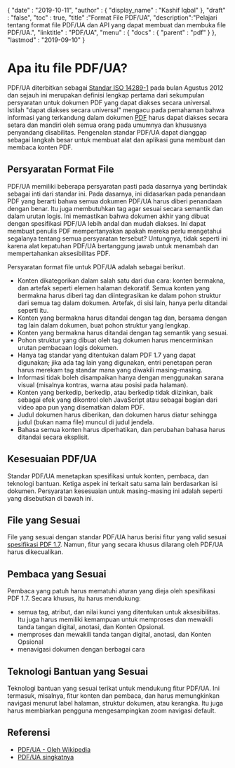 {
  "date" : "2019-10-11",
  "author" : {
    "display_name" : "Kashif Iqbal"
},
  "draft" : "false",
  "toc" : true,
  "title" :"Format File PDF/UA",
  "description":"Pelajari tentang format file PDF/UA dan API yang dapat membuat dan membuka file PDF/UA.",
  "linktitle" : "PDF/UA",
  "menu" : {
    "docs" : {
      "parent" : "pdf"
}
},
  "lastmod" : "2019-09-10"
}

# Apa itu file PDF/UA? #

PDF/UA diterbitkan sebagai [Standar ISO 14289-1](https://en.wikipedia.org/wiki/ISO_14289) pada bulan Agustus 2012 dan sejauh ini merupakan definisi lengkap pertama dari sekumpulan persyaratan untuk dokumen PDF yang dapat diakses secara universal. Istilah "dapat diakses secara universal" mengacu pada pemahaman bahwa informasi yang terkandung dalam dokumen [PDF](/id/pdf/) harus dapat diakses secara setara dan mandiri oleh semua orang pada umumnya dan khususnya penyandang disabilitas. Pengenalan standar PDF/UA dapat dianggap sebagai langkah besar untuk membuat alat dan aplikasi guna membuat dan membaca konten PDF.

## Persyaratan Format File ##

PDF/UA memiliki beberapa persyaratan pasti pada dasarnya yang bertindak sebagai inti dari standar ini. Pada dasarnya, ini didasarkan pada penandaan PDF yang berarti bahwa semua dokumen PDF/UA harus diberi penandaan dengan benar. Itu juga membutuhkan tag agar sesuai secara semantik dan dalam urutan logis. Ini memastikan bahwa dokumen akhir yang dibuat dengan spesifikasi PDF/UA lebih andal dan mudah diakses. Ini dapat membuat penulis PDF mempertanyakan apakah mereka perlu mengetahui segalanya tentang semua persyaratan tersebut? Untungnya, tidak seperti ini karena alat kepatuhan PDF/UA bertanggung jawab untuk menambah dan mempertahankan aksesibilitas PDF.

Persyaratan format file untuk PDF/UA adalah sebagai berikut.

* Konten dikategorikan dalam salah satu dari dua cara: konten bermakna, dan artefak seperti elemen halaman dekoratif. Semua konten yang bermakna harus diberi tag dan diintegrasikan ke dalam pohon struktur dari semua tag dalam dokumen. Artefak, di sisi lain, hanya perlu ditandai seperti itu.
* Konten yang bermakna harus ditandai dengan tag dan, bersama dengan tag lain dalam dokumen, buat pohon struktur yang lengkap.
* Konten yang bermakna harus ditandai dengan tag semantik yang sesuai.
* Pohon struktur yang dibuat oleh tag dokumen harus mencerminkan urutan pembacaan logis dokumen.
* Hanya tag standar yang ditentukan dalam PDF 1.7 yang dapat digunakan; jika ada tag lain yang digunakan, entri penetapan peran harus merekam tag standar mana yang diwakili masing-masing.
* Informasi tidak boleh disampaikan hanya dengan menggunakan sarana visual (misalnya kontras, warna atau posisi pada halaman).
* Konten yang berkedip, berkedip, atau berkedip tidak diizinkan, baik sebagai efek yang dikontrol oleh JavaScript atau sebagai bagian dari video apa pun yang disematkan dalam PDF.
* Judul dokumen harus diberikan, dan dokumen harus diatur sehingga judul (bukan nama file) muncul di judul jendela.
* Bahasa semua konten harus diperhatikan, dan perubahan bahasa harus ditandai secara eksplisit.

## Kesesuaian PDF/UA ##

Standar PDF/UA menetapkan spesifikasi untuk konten, pembaca, dan teknologi bantuan. Ketiga aspek ini terkait satu sama lain berdasarkan isi dokumen. Persyaratan kesesuaian untuk masing-masing ini adalah seperti yang disebutkan di bawah ini.

## File yang Sesuai ##

File yang sesuai dengan standar PDF/UA harus berisi fitur yang valid sesuai [spesifikasi PDF 1.7](https://opensource.adobe.com/dc-acrobat-sdk-docs/standards/pdfstandards/pdf/PDF32000_2008.pdf). Namun, fitur yang secara khusus dilarang oleh PDF/UA harus dikecualikan.

## Pembaca yang Sesuai ##

Pembaca yang patuh harus mematuhi aturan yang dieja oleh spesifikasi PDF 1.7. Secara khusus, itu harus mendukung:

* semua tag, atribut, dan nilai kunci yang ditentukan untuk aksesibilitas. Itu juga harus memiliki kemampuan untuk memproses dan mewakili tanda tangan digital, anotasi, dan Konten Opsional.
* memproses dan mewakili tanda tangan digital, anotasi, dan Konten Opsional
* menavigasi dokumen dengan berbagai cara

## Teknologi Bantuan yang Sesuai ##

Teknologi bantuan yang sesuai terikat untuk mendukung fitur PDF/UA. Ini termasuk, misalnya, fitur konten dan pembaca, dan harus memungkinkan navigasi menurut label halaman, struktur dokumen, atau kerangka. Itu juga harus membiarkan pengguna mengesampingkan zoom navigasi default.

## Referensi ##

* [PDF/UA - Oleh Wikipedia](https://en.wikipedia.org/wiki/PDF/UA)
* [PDF/UA singkatnya](http://www.pdfa.org/publication/pdfua-in-a-nutshell/)

